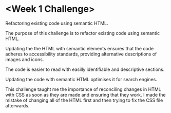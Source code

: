 # <Week 1 Challenge>

Refactoring existing code using semantic HTML.

The purpose of this challenge is to refactor existing code using semantic HTML.

Updating the the HTML with semantic elements ensures that the code adheres to accessibility standards, providing alternative descriptions of images and icons.

The code is easier to read with easilly identifiable and descriptive sections.

Updating the code with semantic HTML optimises it for search engines.

This challenge taught me the importance of reconciling changes in HTML with CSS as soon as they are made and ensuring that they work. I made the mistake of changing all of the HTML first and then trying to fix the CSS file afterwards. 